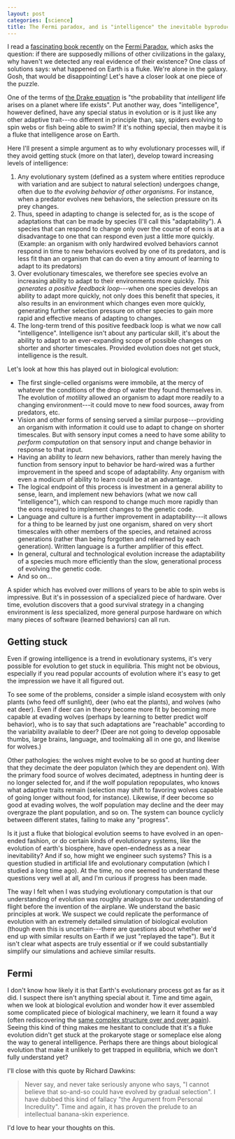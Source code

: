 ```yaml
---
layout: post
categories: [science]
title: The Fermi paradox, and is "intelligence" the inevitable byproduct of any long-running evolutionary process?
---
```


I read a [fascinating book recently](https://www.amazon.com/Universe-Teeming-Aliens-WHERE-EVERYBODY/dp/3319132350/ref=dp_ob_title_bk) on the [Fermi Paradox](https://en.wikipedia.org/wiki/Fermi_paradox), which asks the question: if there are supposedly millions of other civilizations in the galaxy, why haven't we detected any real evidence of their existence? One class of solutions says: what happened on Earth is a fluke. We're alone in the galaxy. Gosh, that would be disappointing! Let's have a closer look at one piece of the puzzle.

One of the terms of [the Drake equation](https://en.wikipedia.org/wiki/Drake_equation) is "the probability that _intelligent_ life arises on a planet where life exists". Put another way, does "intelligence", however defined, have any special status in evolution or is it just like any other adaptive trait---no different in principle than, say, spiders evolving to spin webs or fish being able to swim? If it's nothing special, then maybe it is a fluke that intelligence arose on Earth. 

Here I'll present a simple argument as to why evolutionary processes will, if they avoid getting stuck (more on that later), develop toward increasing levels of intelligence:

1. Any evolutionary system (defined as a system where entities reproduce with variation and are subject to natural selection) undergoes change, often due to _the evolving behavior of other organisms_. For instance, when a predator evolves new behaviors, the selection pressure on its prey changes.
2. Thus, speed in adapting to change is selected for, as is the scope of adaptations that can be made by species (I'll call this "adaptability"). A species that can respond to change only over the course of eons is at a disadvantage to one that can respond even just a little more quickly. (Example: an organism with only hardwired evolved behaviors cannot respond in time to new behaviors evolved by one of its predators, and is less fit than an organism that can do even a tiny amount of learning to adapt to its predators)
3. Over evolutionary timescales, we therefore see species evolve an increasing ability to adapt to their environments more quickly. _This generates a positive feedback loop_---when one species develops an ability to adapt more quickly, not only does this benefit that species, it also results in an environment which changes even more quickly, generating further selection pressure on other species to gain more rapid and effective means of adapting to changes.
4. The long-term trend of this positive feedback loop is what we now call "intelligence". Intelligence isn't about any particular skill, it's about the ability to adapt to an ever-expanding scope of possible changes on shorter and shorter timescales. Provided evolution does not get stuck, intelligence is the result.

Let's look at how this has played out in biological evolution:

* The first single-celled organisms were immobile, at the mercy of whatever the conditions of the drop of water they found themselves in. The evolution of _motility_ allowed an organism to adapt more readily to a changing environment---it could move to new food sources, away from predators, etc.
* Vision and other forms of sensing served a similar purpose---providing an organism with information it could use to adapt to change on shorter timescales. But with sensory input comes a need to have some ability to _perform computation_ on that sensory input and change behavior in response to that input.
* Having an ability to _learn_ new behaviors, rather than merely having the function from sensory input to behavior be hard-wired was a further improvement in the speed and scope of adaptability. Any organism with even a modicum of ability to learn could be at an advantage.
* The logical endpoint of this process is investment in a general ability to sense, learn, and implement new behaviors (what we now call "intelligence"), which can respond to change much more rapidly than the eons required to implement changes to the genetic code.
* Language and culture is a further improvement in adaptability---it allows for a thing to be learned by just one organism, shared on very short timescales with other members of the species, and retained across generations (rather than being forgotten and relearned by each generation). Written language is a further amplifier of this effect.
* In general, cultural and technological evolution increase the adaptability of a species much more efficiently than the slow, generational process of evolving the genetic code.
* And so on...

A spider which has evolved over millions of years to be able to spin webs is impressive. But it's in possession of a specialized piece of hardware. Over time, evolution discovers that a good survival strategy in a changing environment is _less_ specialized, more general purpose hardware on which many pieces of software (learned behaviors) can all run.

## Getting stuck

Even if growing intelligence is a trend in evolutionary systems, it's very possible for evolution to get stuck in equilibria. This might not be obvious, especially if you read popular accounts of evolution where it's easy to get the impression we have it all figured out.

To see some of the problems, consider a simple island ecosystem with only plants (who feed off sunlight), deer (who eat the plants), and wolves (who eat deer). Even if deer can in theory become more fit by becoming more capable at evading wolves (perhaps by learning to better predict wolf behavior), who is to say that such adaptations are "reachable" according to the variability available to deer? (Deer are not going to develop opposable thumbs, large brains, language, and toolmaking all in one go, and likewise for wolves.)

Other pathologies: the wolves might evolve to be so good at hunting deer that they decimate the deer populaton (which they are dependent on). With the primary food source of wolves decimated, adeptness in hunting deer is no longer selected for, and if the wolf population repopulates, who knows what adaptive traits remain (selection may shift to favoring wolves capable of going longer without food, for instance). Likewise, if deer become so good at evading wolves, the wolf population may decline and the deer may overgraze the plant population, and so on. The system can bounce cyclicly between different states, failing to make any "progress".

Is it just a fluke that biological evolution seems to have evolved in an open-ended fashion, or do certain kinds of evolutionary systems, like the evolution of earth's biosphere, have open-endedness as a near inevitability? And if so, how might we engineer such systems? This is a question studied in artificial life and evolutionary computation (which I studied a long time ago). At the time, no one seemed to understand these questions very well at all, and I'm curious if progress has been made.

The way I felt when I was studying evolutionary computation is that our understanding of evolution was roughly analogous to our understanding of flight before the invention of the airplane. We understand the basic principles at work. We suspect we could replicate the performance of evolution with an extremely detailed simulation of biological evolution (though even this is uncertain---there are questions about whether we'd end up with similar results on Earth if we just "replayed the tape"). But it isn't clear what aspects are truly essential or if we could substantially simplify our simulations and achieve similar results.

## Fermi

I don't know how likely it is that Earth's evolutionary process got as far as it did. I suspect there isn't anything special about it. Time and time again, when we look at biological evolution and wonder how it ever assembled some complicated piece of biological machinery, we learn it found a way (often rediscovering the [same complex structure over and over again](https://en.wikipedia.org/wiki/Evolution_of_the_eye)). Seeing this kind of thing makes me hesitant to conclude that it's a fluke evolution didn't get stuck at the prokaryote stage or someplace else along the way to general intelligence. Perhaps there are things about biological evolution that make it unlikely to get trapped in equilibria, which we don't fully understand yet?

I'll close with this quote by Richard Dawkins:

> Never say, and never take seriously anyone who says, "I cannot believe that so-and-so could have evolved by gradual selection". I have dubbed this kind of fallacy "the Argument from Personal Incredulity". Time and again, it has proven the prelude to an intellectual banana-skin experience.

I'd love to hear your thoughts on this.
